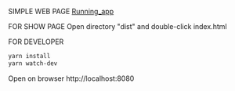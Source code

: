 SIMPLE WEB PAGE
[Running_app](https://simple-web-landing-git-master.ventuscode.vercel.app/)

FOR SHOW PAGE
Open directory "dist" and double-click index.html


FOR DEVELOPER
```sh
yarn install
yarn watch-dev
```

Open on browser http://localhost:8080